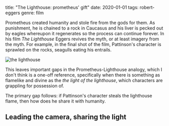 title: "The Lighthouse: prometheus' gift"
date: 2020-01-01
tags: robert-eggers
genre: film

Prometheus created humanity and stole fire from the gods for them. As punishment, he is chained to a rock in Caucasus and his liver is pecked out by eagles whereupon it regenerates so the process can continue forever. In his film *The Lighthouse* Eggers revives the myth, or at least imagery from the myth. For example, in the final shot of the film, Pattinson's character is sprawled on the rocks, seagulls eating his entrails.

![the lighthouse](/static/img/post-images/the-lighthouse/the-lighthouse.jpg)

This leaves important gaps in the Prometheus-Lighthouse analogy, which I don't think is a one-off reference, specifically when there is something as flamelike and divine as the *the light of the lighthouse*, which characters are grappling for possession of.

The primary gap follows: if Pattinson's character steals the lighthouse flame, then how does he share it with humanity.

## Leading the camera, sharing the light


